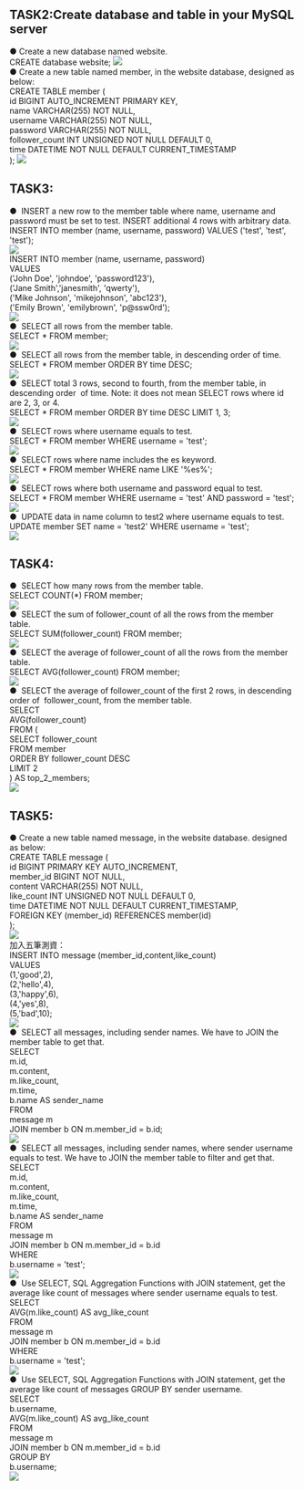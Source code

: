 ## TASK2:Create database and table in your MySQL server
● Create a new database named website.  
CREATE database website;
![](https://github.com/vincentchen0606/wehelp-stage1/blob/main/week5/week5_images/week5_task2_1.png)  
● Create a new table named member, in the website database, designed as below:  
CREATE TABLE member (  
  id BIGINT AUTO_INCREMENT PRIMARY KEY,  
  name VARCHAR(255) NOT NULL,   
  username VARCHAR(255) NOT NULL,  
  password VARCHAR(255) NOT NULL,  
  follower_count INT UNSIGNED NOT NULL DEFAULT 0,  
  time DATETIME NOT NULL DEFAULT CURRENT_TIMESTAMP  
);
![](https://github.com/vincentchen0606/wehelp-stage1/blob/main/week5/week5_images/week5_task2_2.png)


## TASK3:
●  INSERT a new row to the member table where name, username and password must be set to test. INSERT additional 4 rows with arbitrary data.   
INSERT INTO member (name, username, password) VALUES ('test', 'test', 'test');  
![](https://github.com/vincentchen0606/wehelp-stage1/blob/main/week5/week5_images/week5_task3_1-1.png)   
INSERT INTO member (name, username, password)   
VALUES   
('John Doe', 'johndoe', 'password123'),   
('Jane Smith','janesmith', 'qwerty'),   
('Mike Johnson', 'mikejohnson', 'abc123'),   
('Emily Brown', 'emilybrown', 'p@ssw0rd');  
![](https://github.com/vincentchen0606/wehelp-stage1/blob/main/week5/week5_images/week5_task3_1-2.png)  
●  SELECT all rows from the member table.  
SELECT * FROM member;  
![](https://github.com/vincentchen0606/wehelp-stage1/blob/main/week5/week5_images/week5_task3_2.png)  
●  SELECT all rows from the member table, in descending order of time.   
SELECT * FROM member ORDER BY time DESC;     
![](https://github.com/vincentchen0606/wehelp-stage1/blob/main/week5/week5_images/week5_task3_3.png)  
●  SELECT total 3 rows, second to fourth, from the member table, in descending order  of time. Note: it does not mean SELECT rows where id are 2, 3, or 4.   
SELECT * FROM member ORDER BY time DESC LIMIT 1, 3;  
![](https://github.com/vincentchen0606/wehelp-stage1/blob/main/week5/week5_images/week5_task3_4.png)  
●  SELECT rows where username equals to test.   
SELECT * FROM member WHERE username = 'test';  
![](https://github.com/vincentchen0606/wehelp-stage1/blob/main/week5/week5_images/week5_task3_5.png)  
●  SELECT rows where name includes the es keyword.   
SELECT * FROM member WHERE name LIKE '%es%';  
![](https://github.com/vincentchen0606/wehelp-stage1/blob/main/week5/week5_images/week5_task3_6.png)  
●  SELECT rows where both username and password equal to test.   
SELECT * FROM member WHERE username = 'test' AND password = 'test';  
![](https://github.com/vincentchen0606/wehelp-stage1/blob/main/week5/week5_images/week5_task3_7.png)  
●  UPDATE data in name column to test2 where username equals to test.   
UPDATE member SET name = 'test2' WHERE username = 'test';   
![](https://github.com/vincentchen0606/wehelp-stage1/blob/main/week5/week5_images/week5_task3_8.png)  


## TASK4:
●  SELECT how many rows from the member table.   
SELECT COUNT(*) FROM member;  
![](https://github.com/vincentchen0606/wehelp-stage1/blob/main/week5/week5_images/week5_task4_1.png)  
●  SELECT the sum of follower_count of all the rows from the member table.   
SELECT SUM(follower_count) FROM member;  
![](https://github.com/vincentchen0606/wehelp-stage1/blob/main/week5/week5_images/week5_task4_2.png)  
●  SELECT the average of follower_count of all the rows from the member table.   
SELECT AVG(follower_count) FROM member;  
![](https://github.com/vincentchen0606/wehelp-stage1/blob/main/week5/week5_images/week5_task4_3.png)  
●  SELECT the average of follower_count of the first 2 rows, in descending order of  follower_count, from the member table.   
SELECT   
AVG(follower_count)   
FROM (  
SELECT follower_count  
FROM member  
ORDER BY follower_count DESC  
LIMIT 2  
) AS top_2_members;    
![](https://github.com/vincentchen0606/wehelp-stage1/blob/main/week5/week5_images/week5_task4_4.png)  
## TASK5:
● Create a new table named message, in the website database. designed as below:   
CREATE TABLE message (  
id BIGINT PRIMARY KEY AUTO_INCREMENT,  
member_id BIGINT NOT NULL,  
content VARCHAR(255) NOT NULL,  
like_count INT UNSIGNED NOT NULL DEFAULT 0,  
time DATETIME NOT NULL DEFAULT CURRENT_TIMESTAMP,  
FOREIGN KEY (member_id) REFERENCES member(id)  
);  
![](https://github.com/vincentchen0606/wehelp-stage1/blob/main/week5/week5_images/week5_task5_1.png)  
加入五筆測資：    
INSERT INTO message (member_id,content,like_count)  
VALUES  
(1,'good',2),  
(2,'hello',4),  
(3,'happy',6),  
(4,'yes',8),  
(5,'bad',10);  
![](https://github.com/vincentchen0606/wehelp-stage1/blob/main/week5/week5_images/week5_task5_1-2.png)  
●  SELECT all messages, including sender names. We have to JOIN the member table to get that.   
SELECT  
    m.id,  
    m.content,  
    m.like_count,  
    m.time,  
    b.name AS sender_name  
FROM  
    message m  
    JOIN member b ON m.member_id = b.id;  
![](https://github.com/vincentchen0606/wehelp-stage1/blob/main/week5/week5_images/week5_task5_2.png)  
●  SELECT all messages, including sender names, where sender username equals to test. We have to JOIN the member table to filter and get that.   
SELECT  
    m.id,  
    m.content,  
    m.like_count,  
    m.time,  
    b.name AS sender_name  
FROM  
    message m  
    JOIN member b ON m.member_id = b.id  
WHERE  
    b.username = 'test';  
![](https://github.com/vincentchen0606/wehelp-stage1/blob/main/week5/week5_images/week5_task5_3.png)  
●  Use SELECT, SQL Aggregation Functions with JOIN statement, get the average like count of messages where sender username equals to test.    
SELECT  
    AVG(m.like_count) AS avg_like_count  
FROM  
    message m  
    JOIN member b ON m.member_id = b.id  
WHERE  
    b.username = 'test';  
![](https://github.com/vincentchen0606/wehelp-stage1/blob/main/week5/week5_images/week5_task5_4.png)  
●  Use SELECT, SQL Aggregation Functions with JOIN statement, get the average like count of messages GROUP BY sender username.    
SELECT  
    b.username,  
    AVG(m.like_count) AS avg_like_count  
FROM  
    message m  
    JOIN member b ON m.member_id = b.id  
GROUP BY  
    b.username;  
![](https://github.com/vincentchen0606/wehelp-stage1/blob/main/week5/week5_images/week5_task5_5.png)
